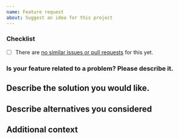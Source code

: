 ```yaml
---
name: Feature request
about: Suggest an idea for this project
---
```


### Checklist

<!-- Please make sure you check all these items before submitting your feature request. -->

-   [ ] There are [no similar issues or pull requests](https://github.com/taxprofiler/taxpasta/issues) for this yet.

### Is your feature related to a problem? Please describe it.

<!--
A clear and concise description of what you are trying to achieve.
"I want to be able to [...] but I can't because [...]".
-->

## Describe the solution you would like.

<!--
A clear and concise description of what you would want to happen.
For API changes, try to provide a code snippet of what you would like the new API to
look like.
-->

## Describe alternatives you considered

<!--
Please describe any alternative solutions or features you've considered to solve
your problem and why they wouldn't solve it.
-->

## Additional context

<!-- Provide any additional context, screenshots, tracebacks, etc. about the feature here. -->
